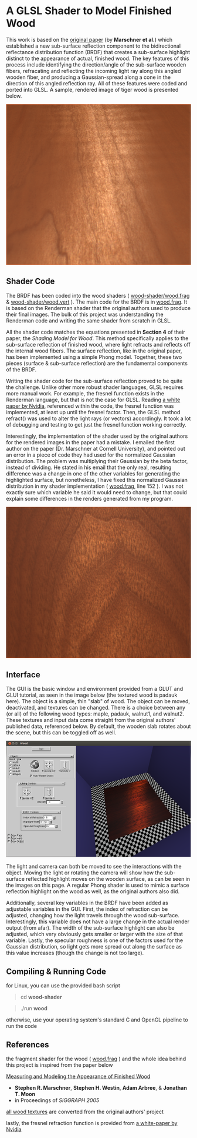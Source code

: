 A GLSL Shader to Model Finished Wood
====================================

This work is based on the [original paper](http://www.cs.cornell.edu/~srm/publications/SG05-wood.html) (by **Marschner et al.**) which established a new sub-surface reflection component to the bidirectional reflectance distribution function (BRDF) that creates a sub-surface highlight distinct to the appearance of actual, finished wood. The key features of this process include identifying the direction/angle of the sub-surface wooden fibers, refracating and reflecting the incoming light ray along this angled wooden fiber, and producing a Gaussian-spread along a cone in the direction of this angled reflection ray. All of these features were coded and ported into GLSL. A sample, rendered image of tiger wood is presented below.

![sample wood shader on tiger wood](/presentation/img/tiger.png)


Shader Code
-----------

The BRDF has been coded into the wood shaders ( [wood-shader/wood.frag](/wood-shader/wood.frag) & [wood-shader/wood.vert](/wood-shader/wood.vert) ). The main code for the BRDF is in [wood.frag](/wood-shader/wood.frag). It is based on the Renderman shader that the original authors used to produce their final images. The bulk of this project was understanding the Renderman code and writing the same shader from scratch in GLSL.

All the shader code matches the equations presented in **Section 4** of their paper, the *Shading Model for Wood*. This method specifically applies to the sub-surface reflection of finished wood, where light refracts and reflects off the internal wood fibers. The surface reflection, like in the original paper, has been implemented using a simple Phong model. Together, these two pieces (surface & sub-surface reflection) are the fundamental components of the BRDF.

Writing the shader code for the sub-surface reflection proved to be quite the challenge. Unlike other more robust shader languages, GLSL requires more manual work. For example, the fresnel function exists in the Renderman language, but that is not the case for GLSL. Reading [a white paper by Nvidia](http://http.download.nvidia.com/developer/SDK/Individual_Samples/DEMOS/Direct3D9/src/HLSL_FresnelReflection/docs/FresnelReflection.pdf), referenced within the code, the fresnel function was implemented, at least up until the fresnel factor. Then, the GLSL method refract() was used to alter the light rays (or vectors) accordingly. It took a lot of debugging and testing to get just the fresnel function working correctly.

Interestingly, the implementation of the shader used by the original authors for the rendered images in the paper had a mistake. I emailed the first author on the paper (Dr. Marschner at Cornell University), and pointed out an error in a piece of code they had used for the normalized Gaussian distribution. The problem was multiplying their Gaussian by the beta factor, instead of dividing. He stated in his email that the only real, resulting difference was a change in one of the other variables for generating the highlighted surface, but nonetheless, I have fixed this normalized Gaussian distribution in my shader implementation ( [wood.frag](/wood-shader/wood.frag), line 152 ). I was not exactly sure which variable he said it would need to change, but that could explain some differences in the renders generated from my program.

![sample wood shader on walnut wood](/presentation/img/walnut-project.png)


Interface
---------

The GUI is the basic window and environment provided from a GLUT and GLUI tutorial, as seen in the image below (the textured wood is padauk here). The object is a simple, thin "slab" of wood. The object can be moved, deactivated, and textures can be changed. There is a choice between any (or all) of the following wood types: maple, padauk, walnut1, and walnut2. These textures and input data come straight from the original authors' published data, referenced below. By default, the wooden slab rotates about the scene, but this can be toggled off as well.

![wood shader gui](/writeup/gui.png)

The light and camera can both be moved to see the interactions with the object. Moving the light or rotating the camera will show how the sub-surface reflected highlight moves on the wooden surface, as can be seen in the images on this page. A regular Phong shader is used to mimic a surface reflection highlight on the wood as well, as the original authors also did.

Additionally, several key variables in the BRDF have been added as adjustable variables in the GUI. First, the index of refraction can be adjusted, changing how the light travels through the wood sub-surface. Interestingly, this variable does not have a large change in the actual render output (from afar). The width of the sub-surface highlight can also be adjusted, which very obviously gets smaller or larger with the size of that variable. Lastly, the specular roughness is one of the factors used for the Gaussian distribution, so light gets more spread out along the surface as this value increases (though the change is not too large).


Compiling & Running Code
------------------------

for Linux, you can use the provided bash script
>  cd **wood-shader**

>  ./run **wood**

otherwise, use your operating system's standard C and OpenGL pipeline to run the code


References
----------

the fragment shader for the wood ( [wood.frag](/wood-shader/wood.frag) ) and the whole idea behind this project is inspired from the paper below

[Measuring and Modeling the Appearance of Finished Wood](http://www.cs.cornell.edu/~srm/publications/SG05-wood.html)

-  **Stephen R. Marschner**, **Stephen H. Westin**, **Adam Arbree**, & **Jonathan T. Moon**
-  in Proceedings of *SIGGRAPH 2005*

[all wood textures](/wood-shader/tex/) are converted from the original authors' project

lastly, the fresnel refraction function is provided from [a white-paper by Nvidia](http://http.download.nvidia.com/developer/SDK/Individual_Samples/DEMOS/Direct3D9/src/HLSL_FresnelReflection/docs/FresnelReflection.pdf)
